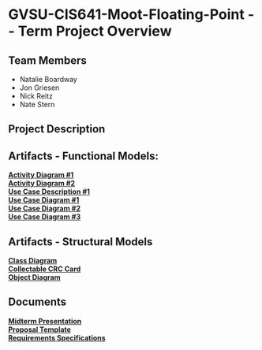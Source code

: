 # GVSU-CIS641-Moot-Floating-Point -- Term Project Overview

   

## Team Members
* Natalie Boardway
* Jon Griesen
* Nick Reitz
* Nate Stern

   

## Project Description

   

## Artifacts - Functional Models:
**[Activity Diagram #1](https://github.com/ngboardway/GVSU-CIS641-Moot-Floating-Point/blob/master/artifacts/functional-models/Activity%20Diagram%20%231%20-%20Ver2.pdf)**  
**[Activity Diagram #2](https://github.com/ngboardway/GVSU-CIS641-Moot-Floating-Point/blob/master/artifacts/functional-models/Activity%20Diagram%20%232.pdf)**  
**[Use Case Description #1](https://github.com/ngboardway/GVSU-CIS641-Moot-Floating-Point/blob/master/artifacts/functional-models/Use%20Case%20Description%20%231%20-%20Ver2.pdf)**    
**[Use Case Diagram #1](https://github.com/ngboardway/GVSU-CIS641-Moot-Floating-Point/blob/master/artifacts/functional-models/Use%20Case%20Description%20%231%20-%20Ver2.pdf)**  
**[Use Case Diagram #2](https://github.com/ngboardway/GVSU-CIS641-Moot-Floating-Point/blob/master/artifacts/functional-models/Use%20Case%20Diagram%20%232.pdf)**  
**[Use Case Diagram #3](https://github.com/ngboardway/GVSU-CIS641-Moot-Floating-Point/blob/master/artifacts/functional-models/Use_Case_Diagram_3.pdf)**  

   

## Artifacts - Structural Models
**[Class Diagram](https://github.com/ngboardway/GVSU-CIS641-Moot-Floating-Point/blob/master/artifacts/structural-models/Class%20Diagram.pdf)**  
**[Collectable CRC Card](https://github.com/ngboardway/GVSU-CIS641-Moot-Floating-Point/blob/master/artifacts/structural-models/Collectible%20CRC%20Card.pdf)**  
**[Object Diagram](https://github.com/ngboardway/GVSU-CIS641-Moot-Floating-Point/blob/master/artifacts/structural-models/Object%20Diagram.pdf)**  

   

## Documents
**[Midterm Presentation](https://github.com/ngboardway/GVSU-CIS641-Moot-Floating-Point/blob/master/docs/CIS%20641%20Midterm%20Presentation.pdf)**  
**[Proposal Template](https://github.com/ngboardway/GVSU-CIS641-Moot-Floating-Point/blob/master/docs/proposal-template.md)**  
**[Requirements Specifications](https://github.com/ngboardway/GVSU-CIS641-Moot-Floating-Point/blob/master/docs/software_requirements_specification.md)**

   

**[]()**
